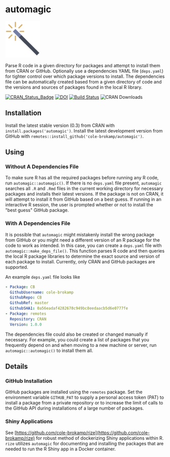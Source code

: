# automagic

![](automagic.png)

Parse R code in a given directory for packages and attempt to install them from CRAN or GitHub. Optionally use a dependencies YAML file (`deps.yaml`) for tighter control over which package versions to install. The dependencies file can be automatically created based from a given directory of code and the versions and sources of packages found in the local R library.

[![CRAN_Status_Badge](http://www.r-pkg.org/badges/version/automagic)](https://cran.r-project.org/package=automagic)
[![DOI](https://zenodo.org/badge/65520853.svg)](https://zenodo.org/badge/latestdoi/65520853)
[![Build Status](https://travis-ci.org/cole-brokamp/automagic.svg?branch=master)](https://travis-ci.org/cole-brokamp/automagic)
![CRAN Downloads](http://cranlogs.r-pkg.org/badges/grand-total/automagic?color=orange)

## Installation  

Install the latest stable version (0.3) from CRAN with `install.packages('automagic')`.
Install the latest development version from GitHub with `remotes::install_github('cole-brokamp/automagic')`.

## Using

### Without A Dependencies File

To make sure R has all the required packages before running any R code, run `automagic::automagic()`. If there is no `deps.yaml` file present, `automagic` searches all `.R` and `.Rmd` files in the current working directory for necessary packages and installs their latest versions. If the package is not on CRAN, it will attempt to install it from GitHub based on a best guess. If running in an interactive R session, the user is prompted whether or not to install the "best guess" GitHub package. 

### With A Dependencies File

It is possible that `automagic` might mistakenly install the wrong package from GitHub or you might need a different version of an R package for the code to work as intended.  In this case, you can create a `deps.yaml` file with `automagic::make_deps_file()`. This function parses R code and then queries the local R package libraries to determine the exact source and version of each package to install. Currently, only CRAN and GitHub packages are supported. 

An example `deps.yaml` file looks like

```yaml
- Package: CB
  GithubUsername: cole-brokamp
  GithubRepo: CB
  GithubRef: master
  GithubSHA1: 0a56eadaf4282678c949bc8eedaacb5d6e0777fe
- Package: remotes
  Repository: CRAN
  Version: 1.0.0
```

The dependencies file could also be created or changed manually if necessary. For example, you could create a list of packages that you frequently depend on and when moving to a new machine or server, run `automagic::automagic()` to install them all.

## Details

### GitHub Installation

GitHub packages are installed using the `remotes` package. Set the environment variable `GITHUB_PAT` to supply a personal access token (PAT) to install a package from a private repository or to increase the limit of calls to the GitHub API during installations of a large number of packages.

### Shiny Applications

See [https://github.com/cole-brokamp/rize](https://github.com/cole-brokamp/rize) for robust method of dockerizing Shiny applications within R.  `rize` utilizes `automagic` for documenting and installing the packages that are needed to run the R Shiny app in a Docker container.
